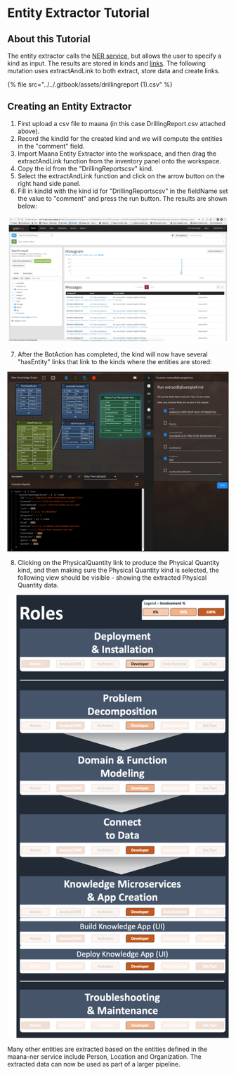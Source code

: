 # Entity Extractor Tutorial

## About this Tutorial

The entity extractor calls the [NER service](../../product-guide/reference-guide/q-platform-and-microservices/maana-platform-services/named-entity-recognition-ner.md), but allows the user to specify a kind as input. The results are stored in kinds and [links](../../product-guide/reference-guide/technical-design-and-architecture/links.md). The following mutation uses extractAndLink to both extract, store data and create links. 

{% file src="../../.gitbook/assets/drillingreport \(1\).csv" %}

## Creating an Entity Extractor

1. First upload a csv file to maana \(in this case DrillingReport.csv attached above\).
2. Record the kindId for the created kind and we will compute the entities in the "comment" field. 
3. Import Maana Entity Extractor into the workspace, and then drag the extractAndLink function from the inventory panel onto the workspace. 
4. Copy the id from the "DrillingReportscsv" kind. 
5. Select the extractAndLink function and click on the arrow button on the right hand side panel. 
6. Fill in kindId with the kind id for "DrillingReportscsv" in the fieldName set the value to "comment" and press the run button. The results are shown below:

![](../../.gitbook/assets/image%20%2856%29.png)

7. After the BotAction has completed, the kind will now have several "hasEntity" links that link to the kinds where the entities are stored:

![](../../.gitbook/assets/image%20%2834%29.png)

8. Clicking on the PhysicalQuantity link to produce the Physical Quantity kind, and then making sure the Physical Quantity kind is selected, the following view should be visible - showing the extracted Physical Quantity data.

![](../../.gitbook/assets/image%20%2842%29.png)

Many other entities are extracted based on the entities defined in the maana-ner service include Person, Location and Organization. The extracted data can now be used as part of a larger pipeline.

